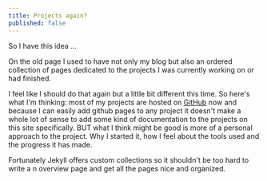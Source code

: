 ```yaml
---
title: Projects again?
published: false
---
```


So I have this idea ...

On the old page I used to have not only my blog but also an ordered collection of pages dedicated to the projects I was currently working on or had finished.

I feel like I should do that again but a little bit different this time. So here's what I'm thinking: most of my projects are hosted on [GitHub](//github.com) now and because I can easily add github pages to any project it doesn't make a whole lot of sense to add some kind of documentation to the projects on this site specifically.
BUT what I think might be good is more of a personal approach to the project. Why I started it, how I feel about the tools used and the progress it has made.

Fortunately Jekyll offers custom collections so it shouldn't be too hard to write a n overview page and get all the pages nice and organized.
